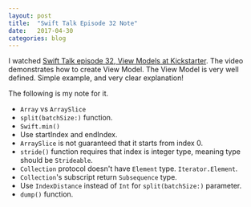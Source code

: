 ```yaml
---
layout: post
title:  "Swift Talk Episode 32 Note"
date:   2017-04-30
categories: blog
---
```


I watched [Swift Talk episode 32, View Models at Kickstarter][1]. The video demonstrates how to create View Model. The View Model is very well defined. Simple example, and very clear explanation!

The following is my note for it.

- `Array` vs `ArraySlice`
- `split(batchSize:)` function.
- `Swift.min()`
- Use startIndex and endIndex.
- `ArraySlice` is not guaranteed that it starts from index 0.
- `stride()` function requires that index is integer type, meaning type should be `Strideable`.
- `Collection` protocol doesn't have `Element` type. `Iterator.Element`.
- `Collection`'s subscript return `Subsequence` type.
- Use `IndexDistance` instead of `Int` for `split(batchSize:)` parameter.
- `dump()` function.

[1]: https://talk.objc.io/episodes/S01E47-view-models-at-kickstarter
